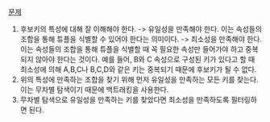 [문제](https://school.programmers.co.kr/learn/courses/30/lessons/42890)

1. 후보키의 특성에 대해 잘 이해해야 한다.
    -> 유일성을 만족해야 한다. 이는 속성들의 조합을 통해 튜플을 식별할 수 있어야 한다는 의미이다.
    -> 최소성을 만족해야 한다. 이는 속성들의 조합을 통해 튜플을 식별할 때 꼭 필요한 속성만 들어가야 하고 중복되지 않아야 한다는 것이다. 예를 들어, B와 C 속성으로 구성된 키가 있다고 할 때 최소성에 의해 A,B,C나 B,C,D와 같은 키는 중복되기 때문에 후보키가 될 수 없다.
2. 위의 특성에 만족하는 조합을 찾기 위해 먼저 유일성을 만족하는 모든 키를 찾는다. 이는 무차별 탐색이기 때문에 백트래킹을 사용한다.
3. 무차별 탐색으로 유일성을 만족하는 키를 찾았다면 최소성을 만족하도록 필터링하면 된다.